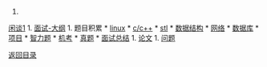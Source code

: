 1. 
[闲谈1](tattle_1.md)
1. 
[面试-大纲](interview.md)
1. 
题目积累
    * 
[linux](linux.md)
    * 
[c/c++](c++.md)
    * 
[stl](stl.md)
    * 
[数据结构](ds.md)
    * 
[网络](net.md)
    * 
[数据库](db.md)
    * 
[项目](project.md)
    * 
[智力题](intel.md)
    * 
[机考](machind.md)
    * 
[真题](mm.md)
    * 
[面试总结](inter.md)
1. 
[论文](paper.md)
1. 
[问题](ques.md)

[返回目录](../README.md)